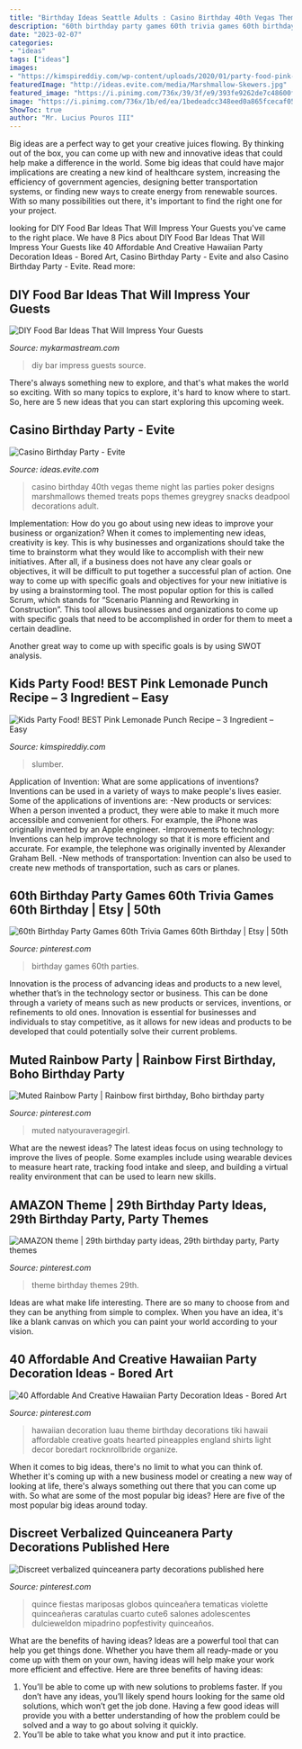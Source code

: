 ```yaml
---
title: "Birthday Ideas Seattle Adults : Casino Birthday 40th Vegas Theme Night Las Parties Poker Designs Marshmallows Themed Treats Pops Themes Greygrey Snacks Deadpool Decorations Adult"
description: "60th birthday party games 60th trivia games 60th birthday"
date: "2023-02-07"
categories:
- "ideas"
tags: ["ideas"]
images:
- "https://kimspireddiy.com/wp-content/uploads/2020/01/party-food-pink-lemonade-punch-1-1.jpg"
featuredImage: "http://ideas.evite.com/media/Marshmallow-Skewers.jpg"
featured_image: "https://i.pinimg.com/736x/39/3f/e9/393fe9262de7c48600f474704b07a9e2.jpg"
image: "https://i.pinimg.com/736x/1b/ed/ea/1bedeadcc348eed0a865fcecaf056956--hawaiian-party-decorations-party-decoration-ideas.jpg"
ShowToc: true
author: "Mr. Lucius Pouros III"
---
```



Big ideas are a perfect way to get your creative juices flowing. By thinking out of the box, you can come up with new and innovative ideas that could help make a difference in the world. Some big ideas that could have major implications are creating a new kind of healthcare system, increasing the efficiency of government agencies, designing better transportation systems, or finding new ways to create energy from renewable sources. With so many possibilities out there, it's important to find the right one for your project.

	

		
looking for DIY Food Bar Ideas That Will Impress Your Guests you've came to the right place. We have 8 Pics about DIY Food Bar Ideas That Will Impress Your Guests like 40 Affordable And Creative Hawaiian Party Decoration Ideas - Bored Art, Casino Birthday Party - Evite and also Casino Birthday Party - Evite. Read more:
		
    
## DIY Food Bar Ideas That Will Impress Your Guests

<img loading=lazy src="https://mykarmastream.com/wp-content/uploads/2018/07/diy-food-bar-11.jpg" onerror="this.onerror=null;this.src='https://tse4.mm.bing.net/th?id=OIP.TmfLAzoSaWic9XF009DhzgHaKS&amp;pid=15.1';" alt="DIY Food Bar Ideas That Will Impress Your Guests">

_Source: mykarmastream.com_

>diy bar impress guests source. 

	

There's always something new to explore, and that's what makes the world so exciting. With so many topics to explore, it's hard to know where to start.  So, here are 5 new ideas that you can start exploring this upcoming week.

    
## Casino Birthday Party - Evite

<img loading=lazy src="http://ideas.evite.com/media/Marshmallow-Skewers.jpg" onerror="this.onerror=null;this.src='https://tse3.mm.bing.net/th?id=OIP.ot4YZUyLTWjpQDTsKpsygQHaLH&amp;pid=15.1';" alt="Casino Birthday Party - Evite">

_Source: ideas.evite.com_

>casino birthday 40th vegas theme night las parties poker designs marshmallows themed treats pops themes greygrey snacks deadpool decorations adult. 

	

Implementation: How do you go about using new ideas to improve your business or organization?
When it comes to implementing new ideas, creativity is key. This is why businesses and organizations should take the time to brainstorm what they would like to accomplish with their new initiatives. After all, if a business does not have any clear goals or objectives, it will be difficult to put together a successful plan of action.
One way to come up with specific goals and objectives for your new initiative is by using a brainstorming tool. The most popular option for this is called Scrum, which stands for “Scenario Planning and Reworking in Construction”. This tool allows businesses and organizations to come up with specific goals that need to be accomplished in order for them to meet a certain deadline.

Another great way to come up with specific goals is by using SWOT analysis.

    
## Kids Party Food! BEST Pink Lemonade Punch Recipe – 3 Ingredient – Easy

<img loading=lazy src="https://kimspireddiy.com/wp-content/uploads/2020/01/party-food-pink-lemonade-punch-1-1.jpg" onerror="this.onerror=null;this.src='https://tse3.mm.bing.net/th?id=OIP.5WpgIICrJtfXgV1NroagUwHaLH&amp;pid=15.1';" alt="Kids Party Food! BEST Pink Lemonade Punch Recipe – 3 Ingredient – Easy">

_Source: kimspireddiy.com_

>slumber. 

	

Application of Invention: What are some applications of inventions?
Inventions can be used in a variety of ways to make people's lives easier. Some of the applications of inventions are: 
-New products or services: When a person invented a product, they were able to make it much more accessible and convenient for others. For example, the iPhone was originally invented by an Apple engineer. 
-Improvements to technology: Inventions can help improve technology so that it is more efficient and accurate. For example, the telephone was originally invented by Alexander Graham Bell. 
-New methods of transportation: Invention can also be used to create new methods of transportation, such as cars or planes.

    
## 60th Birthday Party Games 60th Trivia Games 60th Birthday | Etsy | 50th

<img loading=lazy src="https://i.pinimg.com/736x/8a/f6/c8/8af6c8f2a59481f2a84e36e96f8904f8.jpg" onerror="this.onerror=null;this.src='https://tse1.mm.bing.net/th?id=OIP.AKFybVhixdDf1cv1hUiCZQHaLH&amp;pid=15.1';" alt="60th Birthday Party Games 60th Trivia Games 60th Birthday | Etsy | 50th">

_Source: pinterest.com_

>birthday games 60th parties. 

	

Innovation is the process of advancing ideas and products to a new level, whether that’s in the technology sector or business. This can be done through a variety of means such as new products or services, inventions, or refinements to old ones. Innovation is essential for businesses and individuals to stay competitive, as it allows for new ideas and products to be developed that could potentially solve their current problems.

    
## Muted Rainbow Party | Rainbow First Birthday, Boho Birthday Party

<img loading=lazy src="https://i.pinimg.com/736x/a7/36/f7/a736f78d84b018af766ebc754bea95a8.jpg" onerror="this.onerror=null;this.src='https://tse2.mm.bing.net/th?id=OIP.F3laLx-5mi1TcI7ZzRhl_wHaLH&amp;pid=15.1';" alt="Muted Rainbow Party | Rainbow first birthday, Boho birthday party">

_Source: pinterest.com_

>muted natyouraveragegirl. 

	

What are the newest ideas?
The latest ideas focus on using technology to improve the lives of people. Some examples include using wearable devices to measure heart rate, tracking food intake and sleep, and building a virtual reality environment that can be used to learn new skills.

    
## AMAZON Theme | 29th Birthday Party Ideas, 29th Birthday Party, Party Themes

<img loading=lazy src="https://i.pinimg.com/736x/39/3f/e9/393fe9262de7c48600f474704b07a9e2.jpg" onerror="this.onerror=null;this.src='https://tse2.mm.bing.net/th?id=OIP.6oyHRH32jzFky3i02swu4AHaJ3&amp;pid=15.1';" alt="AMAZON theme | 29th birthday party ideas, 29th birthday party, Party themes">

_Source: pinterest.com_

>theme birthday themes 29th. 

	

Ideas are what make life interesting. There are so many to choose from and they can be anything from simple to complex. When you have an idea, it's like a blank canvas on which you can paint your world according to your vision.

    
## 40 Affordable And Creative Hawaiian Party Decoration Ideas - Bored Art

<img loading=lazy src="https://i.pinimg.com/736x/1b/ed/ea/1bedeadcc348eed0a865fcecaf056956--hawaiian-party-decorations-party-decoration-ideas.jpg" onerror="this.onerror=null;this.src='https://tse2.mm.bing.net/th?id=OIP.ixCJDwdGqvpBDtHhfLhY1gHaLG&amp;pid=15.1';" alt="40 Affordable And Creative Hawaiian Party Decoration Ideas - Bored Art">

_Source: pinterest.com_

>hawaiian decoration luau theme birthday decorations tiki hawaii affordable creative goats hearted pineapples england shirts light decor boredart rocknrollbride organize. 

	

When it comes to big ideas, there's no limit to what you can think of. Whether it's coming up with a new business model or creating a new way of looking at life, there's always something out there that you can come up with. So what are some of the most popular big ideas? Here are five of the most popular big ideas around today.

    
## Discreet Verbalized Quinceanera Party Decorations Published Here

<img loading=lazy src="https://i.pinimg.com/736x/69/f8/4d/69f84d4e4e54ece73135054351894da5.jpg" onerror="this.onerror=null;this.src='https://tse3.mm.bing.net/th?id=OIP.gzJCDFoPBjgAum_ChQnQ0AHaLH&amp;pid=15.1';" alt="Discreet verbalized quinceanera party decorations published here">

_Source: pinterest.com_

>quince fiestas mariposas globos quinceañera tematicas violette quinceañeras caratulas cuarto cute6 salones adolescentes dulcieweldon mipadrino popfestivity quinceaños. 

	

What are the benefits of having ideas?
Ideas are a powerful tool that can help you get things done. Whether you have them all ready-made or you come up with them on your own, having ideas will help make your work more efficient and effective. Here are three benefits of having ideas: 
1. You’ll be able to come up with new solutions to problems faster. If you don’t have any ideas, you’ll likely spend hours looking for the same old solutions, which won’t get the job done. Having a few good ideas will provide you with a better understanding of how the problem could be solved and a way to go about solving it quickly. 
2. You’ll be able to take what you know and put it into practice.

